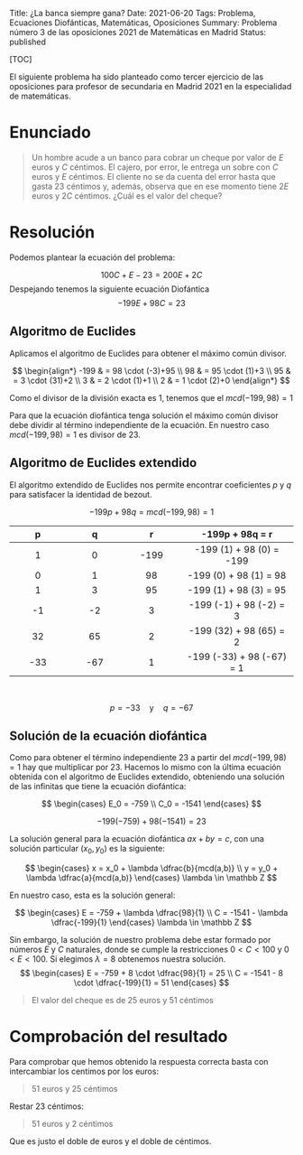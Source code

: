 Title: ¿La banca siempre gana?
Date: 2021-06-20
Tags: Problema, Ecuaciones Diofánticas, Matemáticas, Oposiciones
Summary: Problema número 3 de las oposiciones 2021 de Matemáticas en Madrid
Status: published

[TOC]

El siguiente problema ha sido planteado como tercer ejercicio de las oposiciones para profesor de secundaria en Madrid 2021 en la especialidad de matemáticas.

# Enunciado #

> Un hombre acude a un banco para cobrar un cheque por valor de $E$ euros y $C$ céntimos. El cajero, por error, le entrega un sobre con $C$ euros y $E$ céntimos. El cliente no se da cuenta del error hasta que gasta 23 céntimos y, además, observa que en ese momento tiene $2E$ euros y $2C$ céntimos. ¿Cuál es el valor del cheque?

# Resolución #

Podemos plantear la ecuación del problema:

$$ 100C+E-23 = 200E+2C $$ Despejando tenemos la siguiente ecuación Diofántica $$ -199E+98C = 23 $$

## Algoritmo de Euclides

Aplicamos el algoritmo de Euclides para obtener el máximo común divisor.

$$ \begin{align*} -199 & = 98 \cdot (-3)+95 \\ 98 & = 95 \cdot (1)+3 \\ 95 & = 3 \cdot (31)+2 \\ 3 & = 2 \cdot (1)+1 \\
2 & = 1 \cdot (2)+0 \end{align*} $$

Como el divisor de la división exacta es $1$, tenemos que el $mcd(-199, 98) = 1$

Para que la ecuación diofántica tenga solución el máximo común divisor debe dividir al término independiente de la
ecuación. En nuestro caso $mcd(-199, 98) = 1$ es divisor de $23$.

## Algoritmo de Euclides extendido

El algoritmo extendido de Euclides nos permite encontrar coeficientes $p$ y $q$ para satisfacer la identidad de bezout.

$$ -199p+98q = mcd(-199, 98) = 1 $$


<!---
| p | q | r | -199p+98q=r |
|:---:|:---:|:---:|:-----------------------------:|
| 1 | 0 | -199 | -199(1)+98(0) = -199 |
| 0 | 1 | 98 |  -199(0)+98(1) = 98 |
| 1 | 3 | 95 |  -199(1)+98(3) = 95 |
| -1 | -2 | 3 |  -199(-1)+98(-2) = 3 |
| 32 | 65 | 2 |  -199(32)+98(65) = 2 |
| -33 | -67 | 1 |  -199(-33)+98(-67) = 1 |
-->

<table style="width: 100%">
    <colgroup>
       <col style="width: 20%;">
       <col style="width: 20%;">
       <col style="width: 20%;">
       <col style="width: 40%;">
    </colgroup>
    <thead>
        <tr>
            <th align="center">p</th>
            <th align="center">q</th>
            <th align="center">r</th>
            <th align="center">-199p + 98q = r</th>
        </tr>
    </thead>
    <tbody>
    <tr>
        <td align="center">1</td>
        <td align="center">0</td>
        <td align="center">-199</td>
        <td align="center">-199 (1) + 98 (0) = -199</td>
    </tr>
    <tr>
        <td align="center">0</td>
        <td align="center">1</td>
        <td align="center">98</td>
        <td align="center">-199 (0) + 98 (1) = 98</td>
    </tr>
    <tr>
        <td align="center">1</td>
        <td align="center">3</td>
        <td align="center">95</td>
        <td align="center">-199 (1) + 98 (3) = 95</td>
    </tr>
    <tr>
        <td align="center">-1</td>
        <td align="center">-2</td>
        <td align="center">3</td>
        <td align="center">-199 (-1) + 98 (-2) = 3</td>
    </tr>
    <tr>
        <td align="center">32</td>
        <td align="center">65</td>
        <td align="center">2</td>
        <td align="center">-199 (32) + 98 (65) = 2</td>
    </tr>
    <tr>
        <td align="center">-33</td>
        <td align="center">-67</td>
        <td align="center">1</td>
        <td align="center">-199 (-33) + 98 (-67) = 1</td>
    </tr>
    </tbody>
</table>

<br/>

$$
p=-33 \quad \text{y} \quad q=-67
$$

## Solución de la ecuación diofántica

Como para obtener el término independiente $23$ a partir del $mcd(-199, 98) = 1$ hay que multiplicar por $23$. Hacemos lo mismo con la última ecuación obtenida con el algoritmo de Euclides extendido, obteniendo una solución de las infinitas que tiene la ecuación diofántica:

$$
\begin{cases}
    E_0 = -759 \\
    C_0 = -1541
\end{cases}
$$

$$
-199 (-759) + 98 (-1541) = 23
$$

La solución general para la ecuación diofántica $ax+by=c$, con una solución particular $(x_0, y_0)$ es la siguiente:

$$
\begin{cases}
x = x_0 + \lambda \dfrac{b}{mcd(a,b)} \\
y = y_0 + \lambda \dfrac{a}{mcd(a,b)}
\end{cases}
\lambda \in \mathbb Z
$$

En nuestro caso, esta es la solución general:

$$
\begin{cases}
E = -759 + \lambda \dfrac{98}{1} \\
C = -1541 - \lambda \dfrac{-199}{1}
\end{cases}
\lambda \in \mathbb Z
$$

Sin embargo, la solución de nuestro problema debe estar formado por números $E$ y $C$ naturales, donde se cumple la restricciones $0 < C < 100$ y $0 < E < 100$.
Si elegimos $\lambda = 8$ obtenemos nuestra solución.
$$
\begin{cases}
E = -759 + 8 \cdot \dfrac{98}{1} = 25 \\
C = -1541 - 8 \cdot \dfrac{-199}{1} = 51
\end{cases}
$$

>El valor del cheque es de $25$ euros y $51$ céntimos

# Comprobación del resultado
Para comprobar que hemos obtenido la respuesta correcta basta con intercambiar los centimos por los euros:
>$51$ euros y $25$ céntimos
 
Restar 23 céntimos:

>$51$ euros y $2$ céntimos
 
Que es justo el doble de euros y el doble de céntimos.
